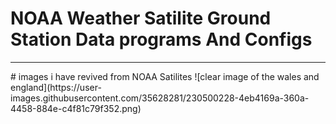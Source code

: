 # NOAA Weather Satilite Ground Station Data programs And Configs
<hr>
# images i have revived from NOAA Satilites
![clear image of the wales and england](https://user-images.githubusercontent.com/35628281/230500228-4eb4169a-360a-4458-884e-c4f81c79f352.png)
